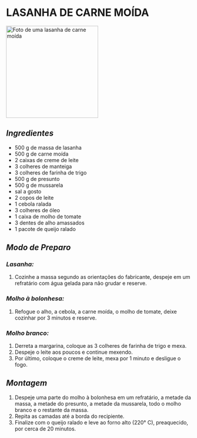 # **LASANHA DE CARNE MOÍDA**

<img src = "https://www.anamariabrogui.com.br/assets/uploads/receitas/fotos/usuario-2459-a0b4d6730f61cddeb4ee1edec3fa2e62.jpg" alt = "Foto de uma lasanha de carne moída" width = "250"/>

## ***Ingredientes***
- 500 g de massa de lasanha
- 500 g de carne moída
- 2 caixas de creme de leite
- 3 colheres de manteiga
- 3 colheres de farinha de trigo
- 500 g de presunto
- 500 g de mussarela
- sal a gosto
- 2 copos de leite
- 1 cebola ralada
- 3 colheres de óleo
- 1 caixa de molho de tomate
- 3 dentes de alho amassados
- 1 pacote de queijo ralado

## ***Modo de Preparo***
### _Lasanha:_
1. Cozinhe a massa segundo as orientações do fabricante, despeje em um refratário com água gelada para não grudar e reserve.

### _Molho à bolonhesa:_
1. Refogue o alho, a cebola, a carne moída, o molho de tomate, deixe cozinhar por 3 minutos e reserve.

### _Molho branco:_

1. Derreta a margarina, coloque as 3 colheres de farinha de trigo e mexa.
2. Despeje o leite aos poucos e continue mexendo.
3. Por último, coloque o creme de leite, mexa por 1 minuto e desligue o fogo.

## ***Montagem***
1. Despeje uma parte do molho à bolonhesa em um refratário, a metade da massa, a metade do presunto, a metade da mussarela, todo o molho branco e o restante da massa.
2. Repita as camadas até a borda do recipiente.
3. Finalize com o queijo ralado e leve ao forno alto (220° C), preaquecido, por cerca de 20 minutos.